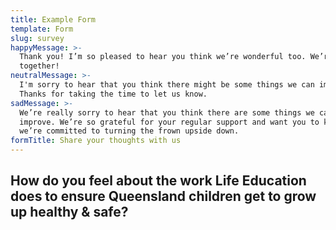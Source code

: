 ```yaml
---
title: Example Form
template: Form
slug: survey
happyMessage: >-
  Thank you! I’m so pleased to hear you think we’re wonderful too. We’re in this
  together!
neutralMessage: >-
  I'm sorry to hear that you think there might be some things we can improve on.
  Thanks for taking the time to let us know. 
sadMessage: >-
  We’re really sorry to hear that you think there are some things we can
  improve. We’re so grateful for your regular support and want you to know that
  we’re committed to turning the frown upside down. 
formTitle: Share your thoughts with us
---
```

## How do you feel about the work Life Education does to ensure Queensland children get to grow up healthy & safe?
